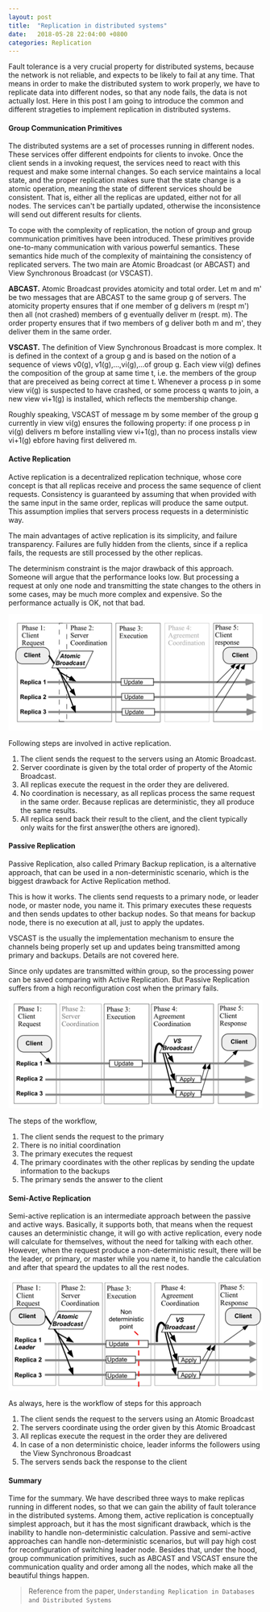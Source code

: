 ```yaml
---
layout: post
title:  "Replication in distributed systems"
date:   2018-05-28 22:04:00 +0800
categories: Replication
---
```


Fault tolerance is a very crucial property for distributed systems, because the network is not reliable, and expects to be likely to fail at any time. That means in order to make the distributed system to work properly, we have to replicate data into different nodes, so that any node fails, the data is not actually lost. Here in this post I am going to introduce the common and different strageties to implement replication in distributed systems.

#### Group Communication Primitives

The distributed systems are a set of processes running in different nodes. These services offer different endpoints for clients to invoke. Once the client sends in a invoking request, the services need to react with this request and make some internal changes. So each service maintains a local state, and the proper replication makes sure that the state change is a atomic operation, meaning the state of different services should be consistent. That is, either all the replicas are updated, either not for all nodes. The services can't be partially updated, otherwise the inconsistence will send out different results for clients. 

To cope with the complexity of replication, the notion of group and group communication primitives have been introduced. These primitives provide one-to-many communication with various powerful semantics. These semantics hide much of the complexity of maintaining the consistency of replicated servers. The two main are Atomic Broadcast (or ABCAST) and View Synchronous Broadcast (or VSCAST). 

**ABCAST.** Atomic Broadcast provides atomicity and total order. Let m and m' be two messages that are ABCAST to the same group g of servers. The atomicity property ensures that if one member of g delivers m (respt m') then all (not crashed) members of g eventually deliver m (respt. m). The order property ensures that if two members of g deliver both m and m', they deliver them in the same order.

**VSCAST.** The definition of View Synchronous Broadcast is more complex. It is defined in the context of a group g and is based on the notion of a sequence of views v0(g), v1(g),...,vi(g),...of group g. Each view vi(g) defines the composition of the group at same time t, i.e. the members of the group that are preceived as being correct at time t. Whenever a process p in some view vi(g) is suspected to have crashed, or some process q wants to join, a new view vi+1(g) is installed, which reflects the membership change.

Roughly speaking, VSCAST of message m by some member of the group g currently in view vi(g) ensures the following property: if one process p in vi(g) delivers m before installing view vi+1(g), than no process installs view vi+1(g) ebfore having first delivered m.

#### Active Replication

Active replication is a decentralized replication technique, whose core concept is that all replicas receive and process the same sequence of client requests. Consistency is guaranteed by assuming that when provided with the same input in the same order, replicas will produce the same output. This assumption implies that servers process requests in a deterministic way.

The main advantages of active replication is its simplicity, and failure transparency. Failures are fully hidden from the clients, since if a replica fails, the requests are still processed by the other replicas.

The determinism constraint is the major drawback of this approach. Someone will argue that the performance looks low. But processing a request at only one node and transmitting the state changes to the others in some cases, may be much more complex and expensive. So the performance actually is OK, not that bad.

![Active Replication](https://raw.githubusercontent.com/ywchang/ywchang.github.io/master/_imgs/active-replication.png)

Following steps are involved in active replication. 

1. The client sends the request to the servers using an Atomic Broadcast.
2. Server coordinate is given by the total order of property of the Atomic Broadcast.
3. All replicas execute the request in the order they are delivered. 
4. No coordination is necessary, as all replicas process the same request in the same order. Because replicas are deterministic, they all produce the same results.
5. All replica send back their result to the client, and the client typically only waits for the first answer(the others are ignored). 

#### Passive Replication

Passive Replication, also called Primary Backup replication, is a alternative approach, that can be used in a non-deterministic scenario, which is the biggest drawback for Active Replication method.

This is how it works. The clients send requests to a primary node, or leader node, or master node, you name it. This primary executes these requests and then sends updates to other backup nodes. So that means for backup node, there is no execution at all, just to apply the updates.

VSCAST is the usually the implementation mechanism to ensure the channels being properly set up and updates being transmitted among primary and backups. Details are not covered here.

Since only updates are transmitted within group, so the processing power can be saved comparing with Active Replication. But Passive Replication suffers from a high reconfiguration cost when the primary fails.

![Passive Replication Steps](https://raw.githubusercontent.com/ywchang/ywchang.github.io/master/_imgs/passive-replication.png)

The steps of the workflow,

1. The client sends the request  to the primary
2. There is no initial coordination
3. The primary executes the request
4. The primary coordinates with the other replicas by sending the update information to the backups
5. The primary sends the answer to the client

#### Semi-Active Replication

Semi-active replication is an intermediate approach between the passive and active ways. Basically, it supports both, that means when the request causes an deterministic change, it will go with active replication, every node will calculate for themselves, without the need for talking with each other. However, when the request produce a non-deterministic result, there will be the leader, or primary, or master while you name it, to handle the calculation and after that speard the updates to all the rest nodes. 

![Active Replication](https://raw.githubusercontent.com/ywchang/ywchang.github.io/master/_imgs/semi-active-replication.png)

As always, here is the workflow of steps for this approach

1. The client sends the request to the servers using an Atomic Broadcast
2. The servers coordinate using the order given by this Atomic Broadcast
3. All replicas execute the request in the order they are delivered
4. In case of a non deterministic choice, leader informs the followers using the View Synchronous Broadcast
5. The servers sends back the response to the client

#### Summary

Time for the summary. We have described three ways to make replicas running in different nodes, so that we can gain the ability of fault tolerance in the distributed systems. Among them, active replication is conceptually simplest approach, but it has the most significant drawback, which is the inability to handle non-deterministic calculation. Passive and semi-active approaches can handle non-deterministic scenarios, but will pay high cost for reconfiguration of switching leader node. Besides that, under the hood, group communication primitives, such as ABCAST and VSCAST ensure the communication quality and order among all the nodes, which make all the beautiful things happen. 

> Reference from the paper, `Understanding Replication in Databases and Distributed Systems`